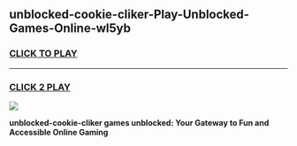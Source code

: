 
## unblocked-cookie-cliker-Play-Unblocked-Games-Online-wl5yb
<h3>
<a href="https://premium76.site?title=unblocked-cookie-cliker&ref=25A">CLICK TO PLAY</a></h3>
<hr>

<h3>
<a href="https://premium76.site?title=unblocked-cookie-cliker&ref=25A">CLICK 2 PLAY</a>
  
</h3>

<a href="https://premium76.site?title=unblocked-cookie-cliker&ref=25A"><img src="https://clearcache.store/games.png"></a>


**unblocked-cookie-cliker games unblocked: Your Gateway to Fun and Accessible Online Gaming**
